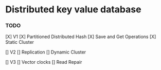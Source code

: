 # Distributed key value database

### TODO
[X] V1
  [X] Partitioned Distributed Hash
  [X] Save and Get Operations
  [X] Static Cluster

[] V2
  [] Replication
  [] Dynamic Cluster

[] V3
  [] Vector clocks
  [] Read Repair

